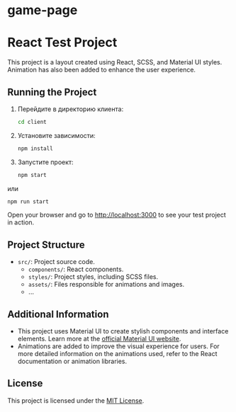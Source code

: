 # game-page
# React Test Project

This project is a layout created using React, SCSS, and Material UI styles. Animation has also been added to enhance the user experience.

## Running the Project
1. Перейдите в директорию клиента:

    ```bash
    cd client
    ```

2. Установите зависимости:

    ```bash
    npm install
    ```

3. Запустите проект:

    ```bash
    npm start
    ```
или

  ```bash
 npm run start
 ```

Open your browser and go to [http://localhost:3000](http://localhost:3000) to see your test project in action.

## Project Structure

- `src/`: Project source code.
  - `components/`: React components.
  - `styles/`: Project styles, including SCSS files.
  - `assets/`: Files responsible for animations and images.
  - ...

## Additional Information

- This project uses Material UI to create stylish components and interface elements. Learn more at the [official Material UI website](https://material-ui.com/).
- Animations are added to improve the visual experience for users. For more detailed information on the animations used, refer to the React documentation or animation libraries.

## License

This project is licensed under the [MIT License](LICENSE).

